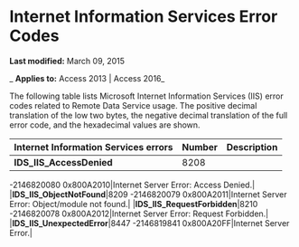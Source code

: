
# Internet Information Services Error Codes

 **Last modified:** March 09, 2015

 _ **Applies to:** Access 2013 | Access 2016_

The following table lists Microsoft Internet Information Services (IIS) error codes related to Remote Data Service usage. The positive decimal translation of the low two bytes, the negative decimal translation of the full error code, and the hexadecimal values are shown.



|**Internet Information Services errors**|**Number**|**Description**|
|:-----|:-----|:-----|
|**IDS_IIS_AccessDenied**|8208
-2146820080
0x800A2010|Internet Server Error: Access Denied.|
|**IDS_IIS_ObjectNotFound**|8209
-2146820079
0x800A2011|Internet Server Error: Object/module not found.|
|**IDS_IIS_RequestForbidden**|8210
-2146820078
0x800A2012|Internet Server Error: Request Forbidden.|
|**IDS_IIS_UnexpectedError**|8447
-2146819841
0x800A20FF|Internet Server Error.|
